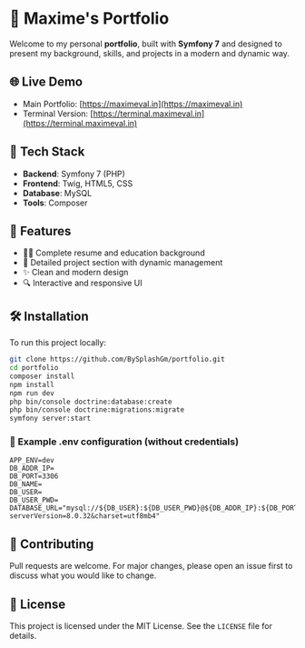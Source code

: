 # 🚀 Maxime's Portfolio

Welcome to my personal **portfolio**, built with **Symfony 7** and designed to present my background, skills, and projects in a modern and dynamic way.

## 🌐 Live Demo

- Main Portfolio: [https://maximeval.in](https://maximeval.in)
- Terminal Version: [https://terminal.maximeval.in](https://terminal.maximeval.in)

## 🧰 Tech Stack

- **Backend**: Symfony 7 (PHP)
- **Frontend**: Twig, HTML5, CSS
- **Database**: MySQL
- **Tools**: Composer

## 📁 Features

- 🧑‍💼 Complete resume and education background
- 💼 Detailed project section with dynamic management
- ✨ Clean and modern design
- 🔍 Interactive and responsive UI

## 🛠️ Installation

To run this project locally:

```bash
git clone https://github.com/BySplashGm/portfolio.git
cd portfolio
composer install
npm install
npm run dev
php bin/console doctrine:database:create
php bin/console doctrine:migrations:migrate
symfony server:start
```

### 🔐 Example .env configuration (without credentials)

```env
APP_ENV=dev
DB_ADDR_IP=
DB_PORT=3306
DB_NAME=
DB_USER=
DB_USER_PWD=
DATABASE_URL="mysql://${DB_USER}:${DB_USER_PWD}@${DB_ADDR_IP}:${DB_PORT}/${DB_NAME}?serverVersion=8.0.32&charset=utf8mb4"
```

## 🤝 Contributing

Pull requests are welcome. For major changes, please open an issue first to discuss what you would like to change.

## 📄 License

This project is licensed under the MIT License. See the `LICENSE` file for details.
